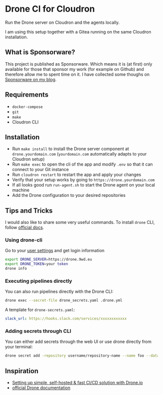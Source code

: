 # Drone CI for Cloudron

Run the Drone server on Cloudron and the agents locally.

I am using this setup together with a Gitea running on the same Cloudron installation.

## What is Sponsorware?

This project is published as Sponsorware. Which means it is (at first) only available for those that sponsor my work (for example on Github) and therefore allow me to spent time on it. I have collected some thoughs on [Sponsorware on my blog](https://blog.9wd.eu/posts/sponsorware/).

## Requirements

- `docker-compose`
- `git`
- `make`
- Cloudron CLI

## Installation

- Run `make install` to install the Drone server component at `drone.yourdomain.com` (`yourdomain.com` automatically adapts to your Cloudron setup)
- Run `make exec` to open the cli of the app and modify `.env` so that it can connect to your Git instance
- Run `cloudron restart` to restart the app and apply your changes
- Verify that your setup works by going to `https://drone.yourdomain.com`
- If all looks good run `run-agent.sh` to start the Drone agent on your local machine
- Add the Drone configuration to your desired repositories

## Tips and Tricks

I would also like to share some very useful commands. To install `drone` CLI, follow [official docs](https://docs.drone.io/cli/install/).

### Using drone-cli

Go to your [user settings](https://drone.9wd.eu/account) and get login information

```bash
export DRONE_SERVER=https://drone.9wd.eu
export DRONE_TOKEN=your token
drone info
```

### Executing pipelines directly

You can also run pipelines directly with the Drone CLI:

```bash
drone exec --secret-file drone_secrets.yaml .drone.yml
```

A template for `drone-secrets.yaml`:

```yaml
slack_url: https://hooks.slack.com/services/xxxxxxxxxxxx
```

### Adding secrets through CLI

You can either add secrets through the web UI or use drone directly from your terminal:

```bash
drone secret add -repository username/repository-name --name foo --data bar --allow-pull-request
```

## Inspiration

- [Setting up simple, self-hosted & fast CI/CD solution with Drone.io](https://webhookrelay.com/blog/2019/02/11/using-drone-for-simple-selfhosted-ci-cd/)
- [official Drone documentation](https://docs.drone.io/server/provider/gitea/)
